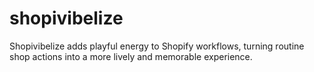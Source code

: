 # shopivibelize
Shopivibelize adds playful energy to Shopify workflows, turning routine shop actions into a more lively and memorable experience.
